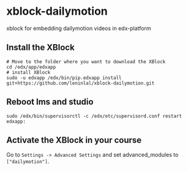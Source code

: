 # xblock-dailymotion
xblock for embedding dailymotion videos in edx-platform

## Install the XBlock
```
# Move to the folder where you want to download the XBlock
cd /edx/app/edxapp
# install XBlock
sudo -u edxapp /edx/bin/pip.edxapp install git+https://github.com/leninlal/xblock-dailymotion.git

```

## Reboot lms and studio
```
sudo /edx/bin/supervisorctl -c /edx/etc/supervisord.conf restart edxapp:

```

## Activate the XBlock in your course
Go to ```Settings -> Advanced Settings``` and set advanced_modules to ```["dailymotion"]```.
